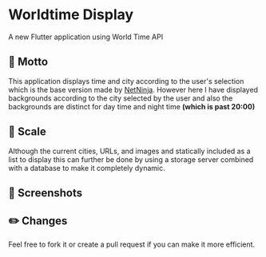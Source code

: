 # Worldtime Display

A new Flutter application using World Time API

## 🎯 Motto 

This application displays time and city according to the user's selection which is the base version made by [NetNinja](https://github.com/iamshaunjp/flutter-beginners-tutorial). However here I have displayed backgrounds according to the city selected by the user and also the backgrounds are distinct for day time and night time **(which is past 20:00)**

## 🔺 Scale

Although the current cities, URLs, and images and statically included as a list to display this can further be done by using a storage server combined with a database to make it completely dynamic.

## 📸 Screenshots


## ✏️ Changes

Feel free to fork it or create a pull request if you can make it more efficient.

